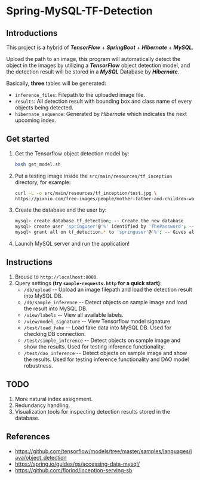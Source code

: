 # Spring-MySQL-TF-Detection

## Introductions
This project is a hybrid of ***TensorFlow*** + ***SpringBoot*** + ***Hibernate*** + ***MySQL***. 

Upload the path to an image, this program will automatically detect the object in the images by utilizing a ***TensorFlow*** object detection model, and the detection result will be stored in a ***MySQL*** Database by ***Hibernate***. 

Basically, **three** tables will be generated: 
  * `inference_files`: Filepath to the uploaded image file. 
  * `results`: All detection result with bounding box and class name of every objects being detected. 
  * `hibernate_sequence`: Generated by *Hibernate* which indicates the next upcoming index. 

## Get started
1. Get the Tensorflow object detection model by: 
    ```bash
    bash get_model.sh
    ```
2. Put a testing image inside the `src/main/resources/tf_inception` directory, for example:
   ```bash
   curl -L -o src/main/resources/tf_inception/test.jpg \
   https://pixnio.com/free-images/people/mother-father-and-children-washing-dog-labrador-retriever-outside-in-the-fresh-air-725x483.jpg
   ```
3. Create the database and the user by:

   ```bash
   mysql> create database tf_detection; -- Create the new database
   mysql> create user 'springuser'@'%' identified by 'ThePassword'; -- Creates the user
   mysql> grant all on tf_detection.* to 'springuser'@'%'; -- Gives all the privileges to the new user on the newly created database 
   ```
4. Launch MySQL server and run the application!

## Instructions
1. Brouse to `http://localhost:8080`. 
2. Query settings **(try `sample-requests.http` for a quick start)**: 
   * `/db/upload` -- Upload an image filepath and load the detection result into MySQL DB. 
   * `/db/sample_inference` -- Detect objects on sample image and load the result into MySQL DB. 
   * `/view/labels` -- View all available labels. 
   * `/view/model_signature` -- View Tensorflow model signature
   * `/test/load_fake` -- Load fake data into MySQL DB. Used for checking DB connection. 
   * `/test/simple_inference` -- Detect objects on sample image and show the results. Used for testing inference functionality. 
   * `/test/dao_inference` -- Detect objects on sample image and show the results. Used for testing inference functionality and DAO model robustness. 

## TODO
  1. More natural index assignment. 
  2. Redundancy handling. 
  3. Visualization tools for inspecting detection results stored in the database. 

## References
* https://github.com/tensorflow/models/tree/master/samples/languages/java/object_detection
* https://spring.io/guides/gs/accessing-data-mysql/
* https://github.com/florind/inception-serving-sb
